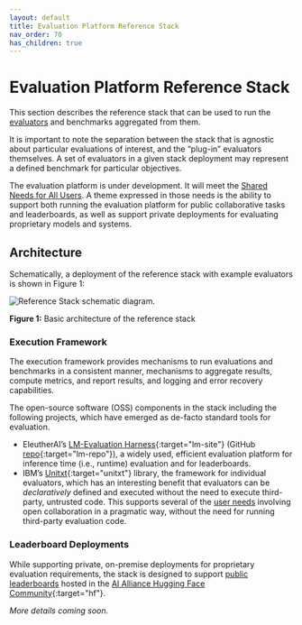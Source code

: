 ```yaml
---
layout: default
title: Evaluation Platform Reference Stack
nav_order: 70
has_children: true
---
```


# Evaluation Platform Reference Stack

This section describes the reference stack that can be used to run the [evaluators]({{site.baseurl}}/evaluators/evaluators) and benchmarks aggregated from them. 

It is important to note the separation between the stack that is agnostic about particular evaluations of interest, and the &ldquo;plug-in&rdquo; evaluators themselves. A set of evaluators in a given stack deployment may represent a defined benchmark for particular objectives. 

The evaluation platform is under development. It will meet the [Shared Needs for All Users]({{site.baseurl}}/user-personae/user-personae/#shared-needs-for-all-users). A theme expressed in those needs is the ability to support both running the evaluation platform for public collaborative tasks and leaderboards, as well as support private deployments for evaluating proprietary models and systems.

## Architecture 

Schematically, a deployment of the reference stack with example evaluators is shown in Figure 1:

![Reference Stack schematic diagram]({{site.baseurl}}/assets/images/ref-stack.png).

**Figure 1:** Basic architecture of the reference stack

### Execution Framework

The execution framework provides mechanisms to run evaluations and benchmarks in a consistent manner, mechanisms to aggregate results, compute metrics, and report results, and logging and error recovery capabilities. 

The open-source software (OSS) components in the stack including the following projects, which have emerged as de-facto standard tools for evaluation.

* EleutherAI’s [LM-Evaluation Harness](https://www.eleuther.ai/projects/large-language-model-evaluation){:target="lm-site"} (GitHub [repo](https://github.com/EleutherAI/lm-evaluation-harness){:target="lm-repo"}), a widely used, efficient evaluation platform for inference time (i.e., runtime) evaluation and for leaderboards.
* IBM’s [Unitxt](https://www.unitxt.ai){:target="unitxt"} library, the framework for individual evaluators, which has an interesting benefit that evaluators can be _declaratively_ defined and executed without the need to execute third-party, untrusted code. This supports several of the [user needs]({{site.baseurl}}/user-personae/user-personae/#shared-needs-for-all-users) involving open collaboration in a pragmatic way, without the need for running third-party evaluation code.

### Leaderboard Deployments

While supporting private, on-premise deployments for proprietary evaluation requirements, the stack is designed to support [public leaderboards]({{site.baseurl}}/leaderboards/leaderboards/) hosted in the [AI Alliance Hugging Face Community](https://huggingface.co/aialliance){:target="hf"}.

_More details coming soon._
